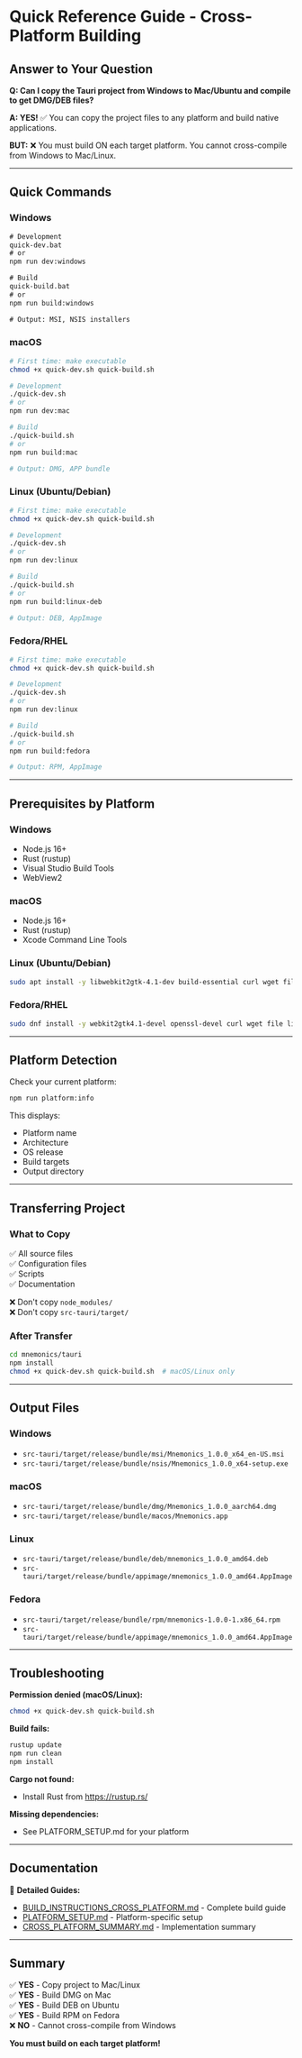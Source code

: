 # Quick Reference Guide - Cross-Platform Building

## Answer to Your Question

**Q: Can I copy the Tauri project from Windows to Mac/Ubuntu and compile to get DMG/DEB files?**

**A: YES!** ✅ You can copy the project files to any platform and build native applications.

**BUT:** ❌ You must build ON each target platform. You cannot cross-compile from Windows to Mac/Linux.

---

## Quick Commands

### Windows

```cmd
# Development
quick-dev.bat
# or
npm run dev:windows

# Build
quick-build.bat
# or
npm run build:windows

# Output: MSI, NSIS installers
```

### macOS

```bash
# First time: make executable
chmod +x quick-dev.sh quick-build.sh

# Development
./quick-dev.sh
# or
npm run dev:mac

# Build
./quick-build.sh
# or
npm run build:mac

# Output: DMG, APP bundle
```

### Linux (Ubuntu/Debian)

```bash
# First time: make executable
chmod +x quick-dev.sh quick-build.sh

# Development
./quick-dev.sh
# or
npm run dev:linux

# Build
./quick-build.sh
# or
npm run build:linux-deb

# Output: DEB, AppImage
```

### Fedora/RHEL

```bash
# First time: make executable
chmod +x quick-dev.sh quick-build.sh

# Development
./quick-dev.sh
# or
npm run dev:linux

# Build
./quick-build.sh
# or
npm run build:fedora

# Output: RPM, AppImage
```

---

## Prerequisites by Platform

### Windows
- Node.js 16+
- Rust (rustup)
- Visual Studio Build Tools
- WebView2

### macOS
- Node.js 16+
- Rust (rustup)
- Xcode Command Line Tools

### Linux (Ubuntu/Debian)
```bash
sudo apt install -y libwebkit2gtk-4.1-dev build-essential curl wget file libssl-dev libayatana-appindicator3-dev librsvg2-dev nodejs npm
```

### Fedora/RHEL
```bash
sudo dnf install -y webkit2gtk4.1-devel openssl-devel curl wget file libappindicator-gtk3-devel librsvg2-devel nodejs npm rpm-build
```

---

## Platform Detection

Check your current platform:

```bash
npm run platform:info
```

This displays:
- Platform name
- Architecture
- OS release
- Build targets
- Output directory

---

## Transferring Project

### What to Copy
✅ All source files  
✅ Configuration files  
✅ Scripts  
✅ Documentation  

❌ Don't copy `node_modules/`  
❌ Don't copy `src-tauri/target/`  

### After Transfer
```bash
cd mnemonics/tauri
npm install
chmod +x quick-dev.sh quick-build.sh  # macOS/Linux only
```

---

## Output Files

### Windows
- `src-tauri/target/release/bundle/msi/Mnemonics_1.0.0_x64_en-US.msi`
- `src-tauri/target/release/bundle/nsis/Mnemonics_1.0.0_x64-setup.exe`

### macOS
- `src-tauri/target/release/bundle/dmg/Mnemonics_1.0.0_aarch64.dmg`
- `src-tauri/target/release/bundle/macos/Mnemonics.app`

### Linux
- `src-tauri/target/release/bundle/deb/mnemonics_1.0.0_amd64.deb`
- `src-tauri/target/release/bundle/appimage/mnemonics_1.0.0_amd64.AppImage`

### Fedora
- `src-tauri/target/release/bundle/rpm/mnemonics-1.0.0-1.x86_64.rpm`
- `src-tauri/target/release/bundle/appimage/mnemonics_1.0.0_amd64.AppImage`

---

## Troubleshooting

**Permission denied (macOS/Linux):**
```bash
chmod +x quick-dev.sh quick-build.sh
```

**Build fails:**
```bash
rustup update
npm run clean
npm install
```

**Cargo not found:**
- Install Rust from https://rustup.rs/

**Missing dependencies:**
- See PLATFORM_SETUP.md for your platform

---

## Documentation

📖 **Detailed Guides:**
- [BUILD_INSTRUCTIONS_CROSS_PLATFORM.md](BUILD_INSTRUCTIONS_CROSS_PLATFORM.md) - Complete build guide
- [PLATFORM_SETUP.md](PLATFORM_SETUP.md) - Platform-specific setup
- [CROSS_PLATFORM_SUMMARY.md](CROSS_PLATFORM_SUMMARY.md) - Implementation summary

---

## Summary

✅ **YES** - Copy project to Mac/Linux  
✅ **YES** - Build DMG on Mac  
✅ **YES** - Build DEB on Ubuntu  
✅ **YES** - Build RPM on Fedora  
❌ **NO** - Cannot cross-compile from Windows  

**You must build on each target platform!**
